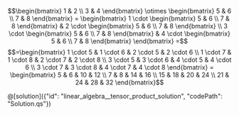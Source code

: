 $$\begin{bmatrix} 1 & 2 \\ 3 & 4 \end{bmatrix} \otimes \begin{bmatrix} 5 & 6 \\ 7 & 8 \end{bmatrix} =
\begin{bmatrix}
    1 \cdot \begin{bmatrix} 5 & 6 \\ 7 & 8 \end{bmatrix} & 2 \cdot \begin{bmatrix} 5 & 6 \\ 7 & 8 \end{bmatrix} \\
    3 \cdot \begin{bmatrix} 5 & 6 \\ 7 & 8 \end{bmatrix} & 4 \cdot \begin{bmatrix} 5 & 6 \\ 7 & 8 \end{bmatrix}
\end{bmatrix} =$$
$$=\begin{bmatrix}
    1 \cdot 5 & 1 \cdot 6 & 2 \cdot 5 & 2 \cdot 6 \\
    1 \cdot 7 & 1 \cdot 8 & 2 \cdot 7 & 2 \cdot 8 \\
    3 \cdot 5 & 3 \cdot 6 & 4 \cdot 5 & 4 \cdot 6 \\
    3 \cdot 7 & 3 \cdot 8 & 4 \cdot 7 & 4 \cdot 8
\end{bmatrix} =
\begin{bmatrix}
    5 & 6 & 10 & 12 \\
    7 & 8 & 14 & 16 \\
    15 & 18 & 20 & 24 \\
    21 & 24 & 28 & 32
\end{bmatrix}$$

@[solution]({"id": "linear_algebra__tensor_product_solution", "codePath": "Solution.qs"})
